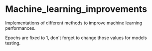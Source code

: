 # Machine_learning_improvements

Implementations of different methods to improve machine learning performances.

Epochs are fixed to 1, don't forget to change those values for models testing.
